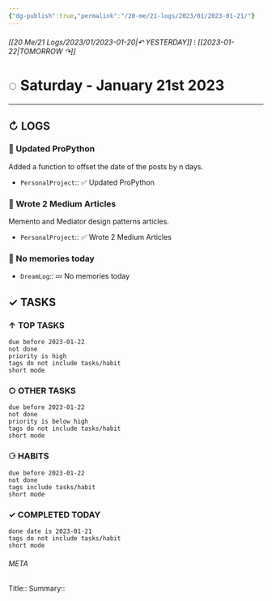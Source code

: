 ```yaml
---
{"dg-publish":true,"permalink":"/20-me/21-logs/2023/01/2023-01-21/"}
---
```


###### [[20 Me/21 Logs/2023/01/2023-01-20\|↶ YESTERDAY]] ⁝ [[2023-01-22\|TOMORROW ↷]]
# ◌ Saturday - January 21st 2023
---
## ↻ LOGS
### 🚧 Updated ProPython
Added a function to offset the date of the posts by n days.
- `PersonalProject`:: ✅ Updated ProPython

### 🚧 Wrote 2 Medium Articles
Memento and Mediator design patterns articles.
- `PersonalProject`:: ✅ Wrote 2 Medium Articles

### 💭 No memories today
- `DreamLog`:: 💤 No memories today


## ✓ TASKS

###  ↑ TOP TASKS
```tasks
due before 2023-01-22
not done
priority is high
tags do not include tasks/habit
short mode
```

### ○ OTHER TASKS
```tasks
due before 2023-01-22
not done
priority is below high
tags do not include tasks/habit
short mode
```

### ⚆ HABITS
```tasks
due before 2023-01-22
not done
tags include tasks/habit
short mode
```

### ✓ COMPLETED TODAY
```tasks
done date is 2023-01-21
tags do not include tasks/habit
short mode
```





###### META
Title:: 
Summary:: 


